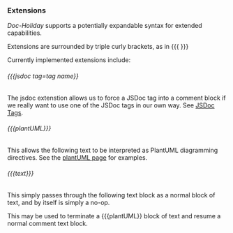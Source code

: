 
### Extensions

_Doc-Holiday_ supports a potentially expandable syntax for
extended capabilities.

Extensions are surrounded by triple curly brackets, as in 
{{{ }}}

Currently implemented extensions include:

###### {{{jsdoc tag=_tag name_}}
The jsdoc extenstion allows us to force a JSDoc tag into a comment block
if we really want to use one of the JSDoc tags in our own way.
See [JSDoc Tags](JSDoc).

###### {{{plantUML}}}
This allows the following text to be interpreted as PlantUML diagramming directives.
See the [plantUML page](plantUML) for examples.

###### {{{text}}}
This simply passes through the following text block as a normal
block of text, and by itself is simply a no-op.

This may be used to terminate a {{{plantUML}} block of text
and resume a normal comment text block.



